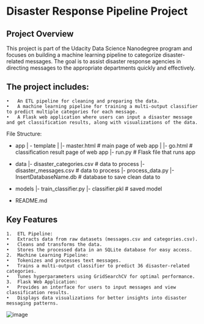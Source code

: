 # Disaster Response Pipeline Project

## Project Overview

This project is part of the Udacity Data Science Nanodegree program and focuses on building a machine learning pipeline to categorize disaster-related messages. The goal is to assist disaster response agencies in directing messages to the appropriate departments quickly and effectively.

## The project includes:
	•	An ETL pipeline for cleaning and preparing the data.
	•	A machine learning pipeline for training a multi-output classifier to predict multiple categories for each message.
	•	A Flask web application where users can input a disaster message and get classification results, along with visualizations of the data.

 File Structure:
- app
| - template
| |- master.html  # main page of web app
| |- go.html  # classification result page of web app
|- run.py  # Flask file that runs app

- data
|- disaster_categories.csv  # data to process 
|- disaster_messages.csv  # data to process
|- process_data.py
|- InsertDatabaseName.db   # database to save clean data to

- models
|- train_classifier.py
|- classifier.pkl  # saved model 

- README.md

## Key Features
	1.	ETL Pipeline:
	•	Extracts data from raw datasets (messages.csv and categories.csv).
	•	Cleans and transforms the data.
	•	Stores the processed data in an SQLite database for easy access.
	2.	Machine Learning Pipeline:
	•	Tokenizes and processes text messages.
	•	Trains a multi-output classifier to predict 36 disaster-related categories.
	•	Tunes hyperparameters using GridSearchCV for optimal performance.
	3.	Flask Web Application:
	•	Provides an interface for users to input messages and view classification results.
	•	Displays data visualizations for better insights into disaster messaging patterns.

 ![image](https://github.com/user-attachments/assets/44ad8fba-73af-47d5-855c-e8cfc1268e1a)


